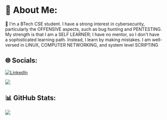 # 💫 About Me:
👋 I'm a BTech CSE student. I have a strong interest in cybersecurity, particularly the OFFENSIVE aspects, such as bug hunting and PENTESTING. My strength is that I am a SELF LEARNER; I have no mentor, so I don't have a sophisticated learning path. Instead, I learn by making mistakes. I am well-versed in LINUX, COMPUTER NETWORKING, and system level SCRIPTING


## 🌐 Socials:
[![LinkedIn](https://img.shields.io/badge/LinkedIn-%230077B5.svg?logo=linkedin&logoColor=white)](https://linkedin.com/in/saumyadipjana2003) 

[![](https://visitcount.itsvg.in/api?id=dip-bash&icon=5&color=0)](https://visitcount.itsvg.in)

## 📊 GitHub Stats:

![](https://github-readme-stats.vercel.app/api/top-langs/?username=dip-bash&theme=calm&hide_border=false&include_all_commits=true&count_private=true&layout=compact)




